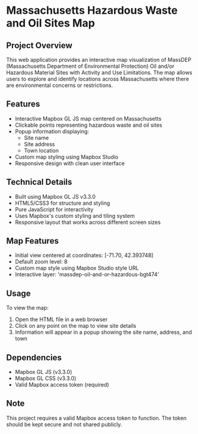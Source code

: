 # Massachusetts Hazardous Waste and Oil Sites Map

## Project Overview
This web application provides an interactive map visualization of MassDEP (Massachusetts Department of Environmental Protection) Oil and/or Hazardous Material Sites with Activity and Use Limitations. The map allows users to explore and identify locations across Massachusetts where there are environmental concerns or restrictions.

## Features
- Interactive Mapbox GL JS map centered on Massachusetts
- Clickable points representing hazardous waste and oil sites
- Popup information displaying:
  - Site name
  - Site address 
  - Town location
- Custom map styling using Mapbox Studio
- Responsive design with clean user interface

## Technical Details
- Built using Mapbox GL JS v3.3.0
- HTML5/CSS3 for structure and styling
- Pure JavaScript for interactivity
- Uses Mapbox's custom styling and tiling system
- Responsive layout that works across different screen sizes

## Map Features
- Initial view centered at coordinates: [-71.70, 42.393748]
- Default zoom level: 8
- Custom map style using Mapbox Studio style URL
- Interactive layer: 'massdep-oil-and-or-hazardous-bgt474'

## Usage
To view the map:
1. Open the HTML file in a web browser
2. Click on any point on the map to view site details
3. Information will appear in a popup showing the site name, address, and town

## Dependencies
- Mapbox GL JS (v3.3.0)
- Mapbox GL CSS (v3.3.0)
- Valid Mapbox access token (required)

## Note
This project requires a valid Mapbox access token to function. The token should be kept secure and not shared publicly. 